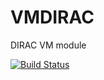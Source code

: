 # VMDIRAC
DIRAC VM module

[![Build Status](https://travis-ci.org/myco/VMDIRAC.svg?branch=prod2)](https://travis-ci.org/myco/VMDIRAC)
